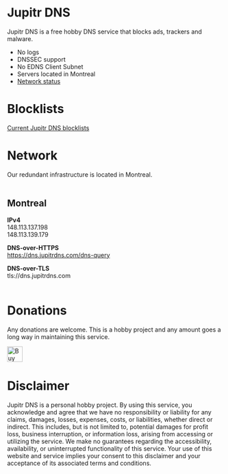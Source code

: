 
# Jupitr DNS

Jupitr DNS is a free hobby DNS service that blocks ads, trackers and malware.

- No logs
- DNSSEC support
- No EDNS Client Subnet
- Servers located in Montreal
- [Network status](https://stats.uptimerobot.com/6ppBEFVo95)

# Blocklists

[Current Jupitr DNS blocklists](https://raw.githubusercontent.com/BastCo/JupitrDNS/main/blocklists.txt)


# Network

Our redundant infrastructure is located in Montreal. 
<br />
<br />
## Montreal

**IPv4**
<br />148.113.137.198
<br />148.113.139.179

**DNS-over-HTTPS**
<br />https://dns.jupitrdns.com/dns-query

**DNS-over-TLS**
<br />tls://dns.jupitrdns.com
<br />
<br />

# Donations

Any donations are welcome.  This is a hobby project and any amount goes a long way in maintaining this service.

<a href='https://ko-fi.com/Y8Y6NRJF4' target='_blank'><img height='36' style='border:0px;height:36px;' src='https://storage.ko-fi.com/cdn/kofi2.png?v=3' border='0' alt='Buy Me a Coffee at ko-fi.com' /></a>

# Disclaimer

Jupitr DNS is a personal hobby project. By using this service, you acknowledge and agree that we have no responsibility or liability for any claims, damages, losses, expenses, costs, or liabilities, whether direct or indirect. This includes, but is not limited to, potential damages for profit loss, business interruption, or information loss, arising from accessing or utilizing the service. We make no guarantees regarding the accessibility, availability, or uninterrupted functionality of this service. Your use of this website and service implies your consent to this disclaimer and your acceptance of its associated terms and conditions.
